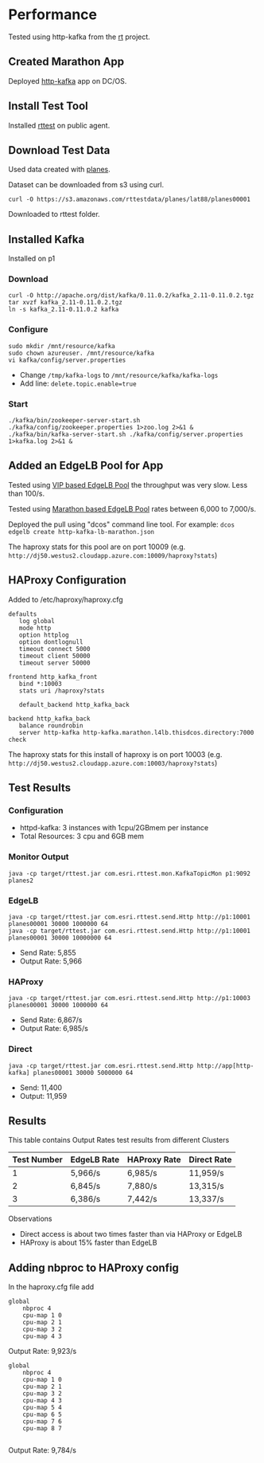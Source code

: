 # Performance

Tested using http-kafka from the [rt](https://github.com/david618/rt) project.

## Created Marathon App

Deployed [http-kafka](./http-kafka.json) app on DC/OS.

## Install Test Tool

Installed [rttest](https://github.com/david618/rttest) on public agent. 

## Download Test Data

Used data created with [planes](https://github.com/david618/planes).

Dataset can be downloaded from s3 using curl.

`curl -O https://s3.amazonaws.com/rttestdata/planes/lat88/planes00001`

Downloaded to rttest folder.

## Installed Kafka

Installed on p1

### Download 

```
curl -O http://apache.org/dist/kafka/0.11.0.2/kafka_2.11-0.11.0.2.tgz
tar xvzf kafka_2.11-0.11.0.2.tgz
ln -s kafka_2.11-0.11.0.2 kafka
```

### Configure

```
sudo mkdir /mnt/resource/kafka
sudo chown azureuser. /mnt/resource/kafka
vi kafka/config/server.properties
```

- Change `/tmp/kafka-logs` to `/mnt/resource/kafka/kafka-logs`
- Add line: `delete.topic.enable=true`

### Start

```
./kafka/bin/zookeeper-server-start.sh ./kafka/config/zookeeper.properties 1>zoo.log 2>&1 &
./kafka/bin/kafka-server-start.sh ./kafka/config/server.properties 1>kafka.log 2>&1 &
```


## Added an EdgeLB Pool for App

Tested using [VIP based EdgeLB Pool](./http-kafka-lb-vip.json) the throughput was very slow.  Less than 100/s.

Tested using [Marathon based EdgeLB Pool](./http-kafka-lb-marathon.json) rates between 6,000 to 7,000/s.

Deployed the pull using "dcos" command line tool.   For example: `dcos edgelb create http-kafka-lb-marathon.json`

The haproxy stats for this pool are on port 10009 (e.g. `http://dj50.westus2.cloudapp.azure.com:10009/haproxy?stats`)


## HAProxy Configuration

Added to /etc/haproxy/haproxy.cfg

```
defaults
   log global
   mode http
   option httplog
   option dontlognull
   timeout connect 5000
   timeout client 50000
   timeout server 50000

frontend http_kafka_front
   bind *:10003
   stats uri /haproxy?stats

   default_backend http_kafka_back

backend http_kafka_back
   balance roundrobin
   server http-kafka http-kafka.marathon.l4lb.thisdcos.directory:7000 check

```

The haproxy stats for this install of haproxy is on port 10003 (e.g. `http://dj50.westus2.cloudapp.azure.com:10003/haproxy?stats`)


## Test Results

### Configuration

- httpd-kafka: 3 instances with 1cpu/2GBmem per instance
- Total Resources: 3 cpu and 6GB mem

### Monitor Output
```
java -cp target/rttest.jar com.esri.rttest.mon.KafkaTopicMon p1:9092 planes2
```

### EdgeLB

```
java -cp target/rttest.jar com.esri.rttest.send.Http http://p1:10001 planes00001 30000 1000000 64
java -cp target/rttest.jar com.esri.rttest.send.Http http://p1:10001 planes00001 30000 10000000 64
```

- Send Rate:  5,855
- Output Rate: 5,966

### HAProxy 

```
java -cp target/rttest.jar com.esri.rttest.send.Http http://p1:10003 planes00001 30000 1000000 64
```

- Send Rate: 6,867/s
- Output Rate: 6,985/s

### Direct
```
java -cp target/rttest.jar com.esri.rttest.send.Http http://app[http-kafka] planes00001 30000 5000000 64
```

- Send: 11,400
- Output: 11,959

## Results 

This table contains Output Rates test results from different Clusters

|Test Number|EdgeLB Rate|HAProxy Rate|Direct Rate|
|-----------|-----------|------------|-----------|
|1          |5,966/s    |6,985/s     |11,959/s   |
|2          |6,845/s    |7,880/s     |13,315/s   |
|3          |6,386/s    |7,442/s     |13,337/s   |

Observations
- Direct access is about two times faster than via HAProxy or EdgeLB
- HAProxy is about 15% faster than EdgeLB


## Adding nbproc to HAProxy config

In the haproxy.cfg file add

```
global
    nbproc 4
    cpu-map 1 0
    cpu-map 2 1
    cpu-map 3 2
    cpu-map 4 3
```

Output Rate: 9,923/s

```
global
    nbproc 4
    cpu-map 1 0
    cpu-map 2 1
    cpu-map 3 2
    cpu-map 4 3
    cpu-map 5 4
    cpu-map 6 5
    cpu-map 7 6    
    cpu-map 8 7
    
```

Output Rate: 9,784/s


